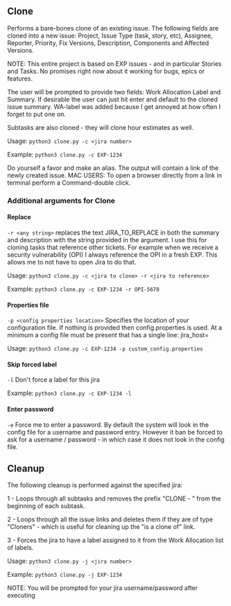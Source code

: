 ## Clone
Performs a bare-bones clone of an existing issue.  The following fields are cloned into a new issue: Project, Issue Type (task, story, etc), Assignee, Reporter, Priority, Fix Versions, Description, Components and Affected Versions.

NOTE: This entire project is based on EXP issues - and in particular Stories and Tasks.  No promises right now about it working for bugs, epics or features.

The user will be prompted to provide two fields: Work Allocation Label and Summary.  If desirable the user can just hit enter and default to the cloned issue summary.  WA-label was added because I get annoyed at how often I forget to put one on.

Subtasks are also cloned - they will clone hour estimates as well.

Usage: ```python3 clone.py -c <jira number>```

Example: ```python3 clone.py -c EXP-1234```

Do yourself a favor and make an alias.  The output will contain a link of the newly created issue.  MAC USERS: To open a browser directly from a link in terminal perform a Command-double click.

### Additional arguments for Clone

#### Replace

```-r <any string>``` replaces the text JIRA_TO_REPLACE in both the summary and description with the string provided in the argument.  I use this for cloning tasks that reference other tickets.  For example when we receive a security vulnerability (OPI) I always reference the OPI in a fresh EXP.  This allows me to not have to open Jira to do that.

Usage: ```python3 clone.py -c <jira to clone> -r <jira to reference>```

Example: ```python3 clone.py -c EXP-1234 -r OPI-5678```

#### Properties file

```-p <config properties location>``` Specifies the location of your configuration file. If nothing is provided then config.properties is used. At a minimum a config file must be present that has a single line: jira_host=<your host>

Usage: ```python3 clone.py -c EXP-1234 -p custom_config.properties```

#### Skip forced label

```-l``` Don't force a label for this jira

Example: ```python3 clone.py -c EXP-1234 -l```

#### Enter password

```-e``` Force me to enter a password. By default the system will look in the config file for a username and password entry. However it ban be forced to ask for a username / password - in which case it does not look in the config file.


## Cleanup

The following cleanup is performed against the specified jira:

1 - Loops through all subtasks and removes the prefix "CLONE - " from the beginning of each subtask.

2 - Loops through all the issue links and deletes them if they are of type "Cloners" - which is useful for cleaning up the "is a clone of" link. 

3 - Forces the jira to have a label assigned to it from the Work Allocation list of labels.

Usage: ```python3 clone.py -j <jira number>```

Example: ```python3 clone.py -j EXP-1234```

NOTE: You will be prompted for your jira username/password after executing
